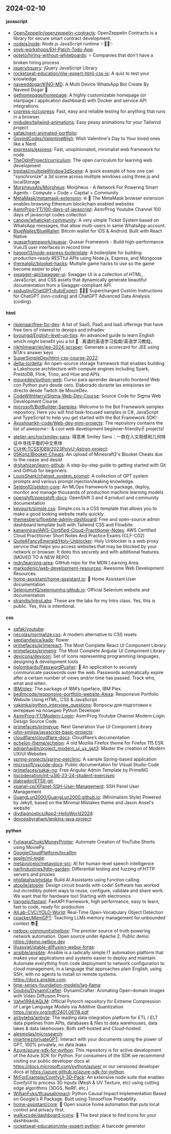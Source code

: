 ## 2024-02-10

#### javascript
* [OpenZeppelin/openzeppelin-contracts](https://github.com/OpenZeppelin/openzeppelin-contracts): OpenZeppelin Contracts is a library for secure smart contract development.
* [nodejs/node](https://github.com/nodejs/node): Node.js JavaScript runtime ✨🐢🚀✨
* [snyk-workshops/EH-Patch-Todo-App](https://github.com/snyk-workshops/EH-Patch-Todo-App): 
* [poteto/hiring-without-whiteboards](https://github.com/poteto/hiring-without-whiteboards): ⭐️ Companies that don't have a broken hiring process
* [jquery/jquery](https://github.com/jquery/jquery): jQuery JavaScript Library
* [rocketseat-education/nlw-expert-html-css-js](https://github.com/rocketseat-education/nlw-expert-html-css-js): A quiz to test your knowledge
* [naveeddogar/KING-MD](https://github.com/naveeddogar/KING-MD): A Multi Device WhatsApp Bot Create By Naveed Dogar 🍁
* [gethomepage/homepage](https://github.com/gethomepage/homepage): A highly customizable homepage (or startpage / application dashboard) with Docker and service API integrations.
* [cypress-io/cypress](https://github.com/cypress-io/cypress): Fast, easy and reliable testing for anything that runs in a browser.
* [midudev/tailwind-animations](https://github.com/midudev/tailwind-animations): Easy peasy animations for your Tailwind project
* [safak/next-animated-portfolio](https://github.com/safak/next-animated-portfolio): 
* [GovindCodes/ValentineWish](https://github.com/GovindCodes/ValentineWish): Wish Valentine's Day to Your loved ones like a Nerd.
* [expressjs/express](https://github.com/expressjs/express): Fast, unopinionated, minimalist web framework for node.
* [TheOdinProject/curriculum](https://github.com/TheOdinProject/curriculum): The open curriculum for learning web development
* [bgstaal/multipleWindow3dScene](https://github.com/bgstaal/multipleWindow3dScene): A quick example of how one can "synchronize" a 3d scene across multiple windows using three.js and localStorage
* [MorpheusAIs/Morpheus](https://github.com/MorpheusAIs/Morpheus): Morpheus - A Network For Powering Smart Agents - Compute + Code + Capital + Community
* [MetaMask/metamask-extension](https://github.com/MetaMask/metamask-extension): 🌐 🔌 The MetaMask browser extension enables browsing Ethereum blockchain enabled websites
* [AsmrProg-YT/100-days-of-javascript](https://github.com/AsmrProg-YT/100-days-of-javascript): AsmrProg Youtube Channel 100 days of javascript codes collection
* [canove/whaticket-community](https://github.com/canove/whaticket-community): A very simple Ticket System based on WhatsApp messages, that allow multi-users in same WhatsApp account.
* [BlueWallet/BlueWallet](https://github.com/BlueWallet/BlueWallet): Bitcoin wallet for iOS & Android. Built with React Native
* [quasarframework/quasar](https://github.com/quasarframework/quasar): Quasar Framework - Build high-performance VueJS user interfaces in record time
* [hagopj13/node-express-boilerplate](https://github.com/hagopj13/node-express-boilerplate): A boilerplate for building production-ready RESTful APIs using Node.js, Express, and Mongoose
* [therealgliz/blooket-hacks](https://github.com/therealgliz/blooket-hacks): Multiple game hacks to use so the game become easier to play!
* [swagger-api/swagger-ui](https://github.com/swagger-api/swagger-ui): Swagger UI is a collection of HTML, JavaScript, and CSS assets that dynamically generate beautiful documentation from a Swagger-compliant API.
* [spdustin/ChatGPT-AutoExpert](https://github.com/spdustin/ChatGPT-AutoExpert): 🚀🧠💬 Supercharged Custom Instructions for ChatGPT (non-coding) and ChatGPT Advanced Data Analysis (coding).

#### html
* [ripienaar/free-for-dev](https://github.com/ripienaar/free-for-dev): A list of SaaS, PaaS and IaaS offerings that have free tiers of interest to devops and infradev
* [byoungd/English-level-up-tips](https://github.com/byoungd/English-level-up-tips): An advanced guide to learn English which might benefit you a lot 🎉 . 离谱的英语学习指南/英语学习教程。
* [nikhilmwarrier/jee-2024-scraper](https://github.com/nikhilmwarrier/jee-2024-scraper): Generate a scorecard for JEE using NTA's answer keys
* [SuperSimpleDev/html-css-course-2022](https://github.com/SuperSimpleDev/html-css-course-2022): 
* [delta-io/delta](https://github.com/delta-io/delta): An open-source storage framework that enables building a Lakehouse architecture with compute engines including Spark, PrestoDB, Flink, Trino, and Hive and APIs
* [mouredev/python-web](https://github.com/mouredev/python-web): Curso para aprender desarrollo frontend Web con Python puro desde cero. Elaborado durante las emisiones en directo desde Twitch de MoureDev.
* [CodeWithHarry/Sigma-Web-Dev-Course](https://github.com/CodeWithHarry/Sigma-Web-Dev-Course): Source Code for Sigma Web Development Course
* [microsoft/BotBuilder-Samples](https://github.com/microsoft/BotBuilder-Samples): Welcome to the Bot Framework samples repository. Here you will find task-focused samples in C#, JavaScript and TypeScript to help you get started with the Bot Framework SDK!
* [Ayushparikh-code/Web-dev-mini-projects](https://github.com/Ayushparikh-code/Web-dev-mini-projects): The repository contains the list of awesome✨ & cool web development beginner-friendly✌️ projects!
* [atelier-anchor/smiley-sans](https://github.com/atelier-anchor/smiley-sans): 得意黑 Smiley Sans：一款在人文观感和几何特征中寻找平衡的中文黑体
* [CUHK-TCSS1089/2023PolyU-Astron-project](https://github.com/CUHK-TCSS1089/2023PolyU-Astron-project): 
* [05Konz/Blooket-Cheats](https://github.com/05Konz/Blooket-Cheats): An upload of Minesraft2's Blooket Cheats due to the cease and desist
* [drshahizan/learn-github](https://github.com/drshahizan/learn-github): A step-by-step guide to getting started with Git and GitHub for beginners.
* [LouisShark/chatgpt_system_prompt](https://github.com/LouisShark/chatgpt_system_prompt): A collection of GPT system prompts and various prompt injection/leaking knowledge.
* [SeldonIO/seldon-core](https://github.com/SeldonIO/seldon-core): An MLOps framework to package, deploy, monitor and manage thousands of production machine learning models
* [openshift/openshift-docs](https://github.com/openshift/openshift-docs): OpenShift 3 and 4 product and community documentation
* [kevquirk/simple.css](https://github.com/kevquirk/simple.css): Simple.css is a CSS template that allows you to make a good looking website really quickly.
* [themesberg/flowbite-admin-dashboard](https://github.com/themesberg/flowbite-admin-dashboard): Free and open-source admin dashboard template built with Tailwind CSS and Flowbite
* [kananinirav/AWS-Certified-Cloud-Practitioner-Notes](https://github.com/kananinirav/AWS-Certified-Cloud-Practitioner-Notes): AWS Certified Cloud Practitioner Short Notes And Practice Exams (CLF-C02)
* [QuiteAFancyEmerald/Holy-Unblocker](https://github.com/QuiteAFancyEmerald/Holy-Unblocker): Holy Unblocker is a web proxy service that helps you access websites that may be blocked by your network or browser. It does this securely and with additional features. [MOVED TO A NEW REPO]
* [mdn/learning-area](https://github.com/mdn/learning-area): GitHub repo for the MDN Learning Area.
* [markodenic/web-development-resources](https://github.com/markodenic/web-development-resources): Awesome Web Development Resources.
* [home-assistant/home-assistant.io](https://github.com/home-assistant/home-assistant.io): 📘 Home Assistant User documentation
* [SeleniumHQ/seleniumhq.github.io](https://github.com/SeleniumHQ/seleniumhq.github.io): Official Selenium website and documentation
* [strandjs/IntroLabs](https://github.com/strandjs/IntroLabs): These are the labs for my Intro class. Yes, this is public. Yes, this is intentional.

#### css
* [safak/youtube](https://github.com/safak/youtube): 
* [necolas/normalize.css](https://github.com/necolas/normalize.css): A modern alternative to CSS resets
* [septiandwica/kado](https://github.com/septiandwica/kado): flower
* [primefaces/primereact](https://github.com/primefaces/primereact): The Most Complete React UI Component Library
* [primefaces/primeng](https://github.com/primefaces/primeng): The Most Complete Angular UI Component Library
* [devicons/devicon](https://github.com/devicons/devicon): Set of icons representing programming languages, designing & development tools
* [pglombardo/PasswordPusher](https://github.com/pglombardo/PasswordPusher): 🔐 An application to securely communicate passwords over the web. Passwords automatically expire after a certain number of views and/or time has passed. Track who, what and when.
* [IBM/plex](https://github.com/IBM/plex): The package of IBM’s typeface, IBM Plex.
* [bedimcode/responsive-portfolio-website-Alexa](https://github.com/bedimcode/responsive-portfolio-website-Alexa): Responsive Portfolio Website Using HTML, CSS & JavaScript
* [yakimka/python_interview_questions](https://github.com/yakimka/python_interview_questions): Вопросы для подготовки к интервью на позицию Python Developer
* [AsmrProg-YT/Modern-Login](https://github.com/AsmrProg-YT/Modern-Login): AsmrProg Youtube Channel Modern Login Design Source Code
* [primefaces/primevue](https://github.com/primefaces/primevue): Next Generation Vue UI Component Library
* [john-smilga/javascript-basic-projects](https://github.com/john-smilga/javascript-basic-projects): 
* [cloudflare/cloudflare-docs](https://github.com/cloudflare/cloudflare-docs): Cloudflare’s documentation
* [echelon-theme/echelon](https://github.com/echelon-theme/echelon): A old Mozilla Firefox theme for Firefox 115 ESR.
* [adrianhajdin/project_modern_ui_ux_gpt3](https://github.com/adrianhajdin/project_modern_ui_ux_gpt3): Master the creation of Modern UX/UI Websites
* [spring-projects/spring-petclinic](https://github.com/spring-projects/spring-petclinic): A sample Spring-based application
* [microsoft/vscode-docs](https://github.com/microsoft/vscode-docs): Public documentation for Visual Studio Code
* [primefaces/sakai-ng](https://github.com/primefaces/sakai-ng): Free Angular Admin Template by PrimeNG
* [itscodenation/int-u3l6-23-24-student-exercises](https://github.com/itscodenation/int-u3l6-23-24-student-exercises): 
* [jjlabrador/ETSII-git](https://github.com/jjlabrador/ETSII-git): 
* [xpanel-cp/XPanel-SSH-User-Management](https://github.com/xpanel-cp/XPanel-SSH-User-Management): SSH Panel User Management
* [GuangLun2000/GuangLun2000.github.io](https://github.com/GuangLun2000/GuangLun2000.github.io): (Minimalism Style) Powered by Jekyll, based on the Minimal Mistakes theme and Jason Ansel's website
* [diydiagnostics/App2-HelloWorld2024](https://github.com/diydiagnostics/App2-HelloWorld2024): 
* [devopsbyraham/jenkins-java-project](https://github.com/devopsbyraham/jenkins-java-project): 

#### python
* [FujiwaraChoki/MoneyPrinter](https://github.com/FujiwaraChoki/MoneyPrinter): Automate Creation of YouTube Shorts using MoviePy.
* [GoogleCloudPlatform/localllm](https://github.com/GoogleCloudPlatform/localllm): 
* [apple/ml-mgie](https://github.com/apple/ml-mgie): 
* [metavoiceio/metavoice-src](https://github.com/metavoiceio/metavoice-src): AI for human-level speech intelligence
* [narfindustries/http-garden](https://github.com/narfindustries/http-garden): Differential testing and fuzzing of HTTP servers and proxies
* [phidatahq/phidata](https://github.com/phidatahq/phidata): Build AI Assistants using function calling
* [atopile/atopile](https://github.com/atopile/atopile): Design circuit boards with code! Software has worked out incredibly potent ways to reuse, configure, validate and share work. We want that for hardware too! Starting with electronics
* [tiangolo/fastapi](https://github.com/tiangolo/fastapi): FastAPI framework, high performance, easy to learn, fast to code, ready for production
* [AILab-CVC/YOLO-World](https://github.com/AILab-CVC/YOLO-World): Real-Time Open-Vocabulary Object Detection
* [cpacker/MemGPT](https://github.com/cpacker/MemGPT): Teaching LLMs memory management for unbounded context 📚🦙
* [netbox-community/netbox](https://github.com/netbox-community/netbox): The premier source of truth powering network automation. Open source under Apache 2. Public demo: https://demo.netbox.dev
* [lllyasviel/stable-diffusion-webui-forge](https://github.com/lllyasviel/stable-diffusion-webui-forge): 
* [ansible/ansible](https://github.com/ansible/ansible): Ansible is a radically simple IT automation platform that makes your applications and systems easier to deploy and maintain. Automate everything from code deployment to network configuration to cloud management, in a language that approaches plain English, using SSH, with no agents to install on remote systems. https://docs.ansible.com.
* [time-series-foundation-models/lag-llama](https://github.com/time-series-foundation-models/lag-llama): 
* [Doubiiu/DynamiCrafter](https://github.com/Doubiiu/DynamiCrafter): DynamiCrafter: Animating Open-domain Images with Video Diffusion Priors
* [Vahe1994/AQLM](https://github.com/Vahe1994/AQLM): Official Pytorch repository for Extreme Compression of Large Language Models via Additive Quantization https://arxiv.org/pdf/2401.06118.pdf
* [airbytehq/airbyte](https://github.com/airbytehq/airbyte): The leading data integration platform for ETL / ELT data pipelines from APIs, databases & files to data warehouses, data lakes & data lakehouses. Both self-hosted and Cloud-hosted.
* [alexmolas/microsearch](https://github.com/alexmolas/microsearch): 
* [imartinez/privateGPT](https://github.com/imartinez/privateGPT): Interact with your documents using the power of GPT, 100% privately, no data leaks
* [Azure/azure-sdk-for-python](https://github.com/Azure/azure-sdk-for-python): This repository is for active development of the Azure SDK for Python. For consumers of the SDK we recommend visiting our public developer docs at https://docs.microsoft.com/python/azure/ or our versioned developer docs at https://azure.github.io/azure-sdk-for-python.
* [MrForExample/ComfyUI-3D-Pack](https://github.com/MrForExample/ComfyUI-3D-Pack): An extensive node suite that enables ComfyUI to process 3D inputs (Mesh & UV Texture, etc) using cutting edge algorithms (3DGS, NeRF, etc.)
* [WillianFuks/tfcausalimpact](https://github.com/WillianFuks/tfcausalimpact): Python Causal Impact Implementation Based on Google's R Package. Built using TensorFlow Probability.
* [home-assistant/core](https://github.com/home-assistant/core): 🏡 Open source home automation that puts local control and privacy first.
* [walkxcode/dashboard-icons](https://github.com/walkxcode/dashboard-icons): 🚀 The best place to find icons for your dashboards.
* [rocketseat-education/nlw-expert-python](https://github.com/rocketseat-education/nlw-expert-python): A barcode generator
